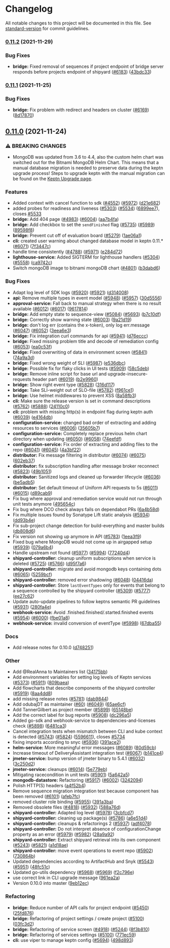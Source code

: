 # Changelog

All notable changes to this project will be documented in this file. See [standard-version](https://github.com/conventional-changelog/standard-version) for commit guidelines.

### [0.11.2](https://github.com/keptn/keptn/compare/0.11.1...0.11.2) (2021-11-29)


### Bug Fixes

* **bridge:** Fixed removal of sequences if project endpoint of bridge server responds before projects endpoint of shipyard ([#6183](https://github.com/keptn/keptn/issues/6183)) ([43bdc33](https://github.com/keptn/keptn/commit/43bdc3317beb7a169ec93fb9b8f386e1ecf2d871))

### [0.11.1](https://github.com/keptn/keptn/compare/0.11.0...0.11.1) (2021-11-25)


### Bug Fixes

* **bridge:** Fix problem with redirect and headers on cluster ([#6169](https://github.com/keptn/keptn/issues/6169)) ([8d17870](https://github.com/keptn/keptn/commit/8d17870d8f0ea8e88fe7d2ba7bd4441e004bf5f8))

## [0.11.0](https://github.com/keptn/keptn/compare/0.10.1...0.11.0) (2021-11-24)


### ⚠ BREAKING CHANGES

* MongoDB was updated from 3.6 to 4.4, also the custom helm chart was switched out for the Bitnami MongoDB Helm Chart. This means that a manual database migration is needed to preserve data during the keptn upgrade process! Steps to upgrade keptn with the manual migration can be found on the [Keptn Upgrade page](https://keptn.sh/docs/0.11.x/operate/upgrade/).

### Features

* Added context with cancel function to sdk ([#4552](https://github.com/keptn/keptn/issues/4552)) ([#5972](https://github.com/keptn/keptn/issues/5972)) ([d21e682](https://github.com/keptn/keptn/commit/d21e68230a789ac29dd47bf2b284928ded89a464))
* added probes for readiness and liveness ([#5303](https://github.com/keptn/keptn/issues/5303))  ([#5534](https://github.com/keptn/keptn/issues/5534)) ([6899ee7](https://github.com/keptn/keptn/commit/6899ee7dd6f23724c4c4dc6e16c4a218cbf2453c)), closes [#5533](https://github.com/keptn/keptn/issues/5533)
* **bridge:** Add 404 page ([#4983](https://github.com/keptn/keptn/issues/4983)) ([#6004](https://github.com/keptn/keptn/issues/6004)) ([aa7b4fa](https://github.com/keptn/keptn/commit/aa7b4fa0810da9c40f96996cb9a2fe34f8b66929))
* **bridge:** Add checkbox to set the `sendFinished` flag ([#5735](https://github.com/keptn/keptn/issues/5735)) ([#5989](https://github.com/keptn/keptn/issues/5989)) ([89598f8](https://github.com/keptn/keptn/commit/89598f8aaff5543171910c54b5dceffece4a1029))
* **bridge:** Prevent cut off of evaluation board ([#5279](https://github.com/keptn/keptn/issues/5279)) ([1ae06a1](https://github.com/keptn/keptn/commit/1ae06a13a53ab21df183b858544f3ced115897ba))
* **cli:** created user warning about changed database model in keptn 0.11.* ([#6071](https://github.com/keptn/keptn/issues/6071)) ([7f3447c](https://github.com/keptn/keptn/commit/7f3447c8eab6476ba5b484bae9f1344457f5ed02))
* handle time consistently ([#4788](https://github.com/keptn/keptn/issues/4788)) ([#5971](https://github.com/keptn/keptn/issues/5971)) ([e284d72](https://github.com/keptn/keptn/commit/e284d72268f8fa5b68faf00e23896dd731205b73))
* **lighthouse-service:** Added SIGTERM for lighthouse handlers ([#5304](https://github.com/keptn/keptn/issues/5304)) ([#5558](https://github.com/keptn/keptn/issues/5558)) ([ca9742c](https://github.com/keptn/keptn/commit/ca9742cc6a841bcb59ade85789e2155fbc7d8693))
* Switch mongoDB image to bitnami mongoDB chart ([#4801](https://github.com/keptn/keptn/issues/4801)) ([b3dabd6](https://github.com/keptn/keptn/commit/b3dabd6297bd0ddd0b6e2e5815c53919892045c2))


### Bug Fixes

* Adapt log level of SDK logs ([#5920](https://github.com/keptn/keptn/issues/5920)) ([#5921](https://github.com/keptn/keptn/issues/5921)) ([d314008](https://github.com/keptn/keptn/commit/d314008f3026c90252533fdf1c8ebe46538f9e42))
* **api:** Remove multiple types in event model ([#5948](https://github.com/keptn/keptn/issues/5948)) ([#5957](https://github.com/keptn/keptn/issues/5957)) ([30d5556](https://github.com/keptn/keptn/commit/30d5556e2da731a3d517c14ba36895c4bbaff11a))
* **approval-service:** Fall back to manual strategy when there is no result available ([#6012](https://github.com/keptn/keptn/issues/6012)) ([#6017](https://github.com/keptn/keptn/issues/6017)) ([9617814](https://github.com/keptn/keptn/commit/9617814ecbd5dcc853861d5b9939ab04c3d4a772))
* **bridge:** Add empty state to sequence-view ([#5084](https://github.com/keptn/keptn/issues/5084)) ([#5693](https://github.com/keptn/keptn/issues/5693)) ([b7c10df](https://github.com/keptn/keptn/commit/b7c10dfe0bccce073ef62f81806e0edf1166465a))
* **bridge:** Correctly show warning state ([#6003](https://github.com/keptn/keptn/issues/6003)) ([9a21d19](https://github.com/keptn/keptn/commit/9a21d19a698127801c8dbf9ca35d6e0f0e0531f3))
* **bridge:** don't log err (contains the x-token), only log err.message ([#6047](https://github.com/keptn/keptn/issues/6047)) ([#6052](https://github.com/keptn/keptn/issues/6052)) ([3eea6e3](https://github.com/keptn/keptn/commit/3eea6e37e8682d0a580313b0462cd02447925fcc))
* **bridge:** Fix integration curl commands for api ([#5941](https://github.com/keptn/keptn/issues/5941)) ([d76eccc](https://github.com/keptn/keptn/commit/d76ecccbcacc2b6db3ccbb06aec50942303d2bf7))
* **bridge:** Fixed missing problem title and decode of remediation config ([#6053](https://github.com/keptn/keptn/issues/6053)) ([ea0c53f](https://github.com/keptn/keptn/commit/ea0c53f5b429327c3780ffc6fd2b97522d25b44f))
* **bridge:** Fixed overwriting of data in environment screen ([#5841](https://github.com/keptn/keptn/issues/5841)) ([74a9a3d](https://github.com/keptn/keptn/commit/74a9a3ded3184ebe057fd918c7c1b23fd25d86c2))
* **bridge:** Fixed wrong weight of SLI ([#5987](https://github.com/keptn/keptn/issues/5987)) ([e536dbc](https://github.com/keptn/keptn/commit/e536dbc9bd8602deab4a1037a0f8bd775b7b16b7))
* **bridge:** Possible fix for flaky clicks in UI tests ([#5909](https://github.com/keptn/keptn/issues/5909)) ([58c5deb](https://github.com/keptn/keptn/commit/58c5deb78b5467d3e2b304447fcbed8b0589f984))
* **bridge:** Remove inline script for base url and upgrade-insecure-requests header part ([#6019](https://github.com/keptn/keptn/issues/6019)) ([b2e9960](https://github.com/keptn/keptn/commit/b2e9960a42e2b14f49a888619395855ede3a7c44))
* **bridge:** Show right event type ([#5828](https://github.com/keptn/keptn/issues/5828)) ([316d117](https://github.com/keptn/keptn/commit/316d117aa8c4c6d9f3f66d746be702bda6c53f02))
* **bridge:** Take SLI-weight out of SLO-file ([#5782](https://github.com/keptn/keptn/issues/5782)) ([f961ce1](https://github.com/keptn/keptn/commit/f961ce1fc126130047c0f5971ef7683c5e49a50f))
* **bridge:** Use helmet middlewares to prevent XSS ([8a58fb3](https://github.com/keptn/keptn/commit/8a58fb30389f4433dc049e7da37c03814a712d4b))
* **cli:** Make sure the release version is set in command descriptions ([#5762](https://github.com/keptn/keptn/issues/5762)) ([#5888](https://github.com/keptn/keptn/issues/5888)) ([24110c0](https://github.com/keptn/keptn/commit/24110c067ea8a698b5651d9b777a620765009c53))
* **cli:** problem with missing http(s) in endpoint flag during keptn auth ([#6039](https://github.com/keptn/keptn/issues/6039)) ([e4164db](https://github.com/keptn/keptn/commit/e4164db156cf0d767032d37cc59bd57091b6be10))
* **configuration-service:** changed bad order of extracting and adding resources to services ([#6006](https://github.com/keptn/keptn/issues/6006)) ([35605b7](https://github.com/keptn/keptn/commit/35605b7618c23271eadde447f7b8f12119f8db8b))
* **configuration-service:** Completely replace previous helm chart directory when updating ([#6050](https://github.com/keptn/keptn/issues/6050)) ([#6058](https://github.com/keptn/keptn/issues/6058)) ([74eefdf](https://github.com/keptn/keptn/commit/74eefdf5c12716c466f6ff64f6de4451a41ac650))
* **configuration-service:** Fix order of extracting and adding files to the repo ([#6041](https://github.com/keptn/keptn/issues/6041)) ([#6045](https://github.com/keptn/keptn/issues/6045)) ([4a3bf22](https://github.com/keptn/keptn/commit/4a3bf22bd560f0492e98ba19ea427162b9b549df))
* **distributor:** Fix message filtering in distributor ([#6074](https://github.com/keptn/keptn/issues/6074)) ([#6075](https://github.com/keptn/keptn/issues/6075)) ([602eb37](https://github.com/keptn/keptn/commit/602eb37609f65bc418db165a0679e2c0ab3edd78))
* **distributor:** fix subscription handling after message broker reconnect ([#5823](https://github.com/keptn/keptn/issues/5823)) ([49b1051](https://github.com/keptn/keptn/commit/49b1051fa31f8860fd490d4d5e1c20ffb6465048))
* **distributor:** Sanitized logs and cleaned up forwarder lifecycle ([#6036](https://github.com/keptn/keptn/issues/6036)) ([be5adb5](https://github.com/keptn/keptn/commit/be5adb5b77d10a15a8fa13afa5674460b52bd929))
* **distributor:** Set default timeout of Uniform API requests to 5s ([#6011](https://github.com/keptn/keptn/issues/6011)) ([#6015](https://github.com/keptn/keptn/issues/6015)) ([d89cab9](https://github.com/keptn/keptn/commit/d89cab9b11ebd83cc73f9c63d94ff23ae170818e))
* Fix bug where approval and remediation service would not run through unit tests anymore ([495654c](https://github.com/keptn/keptn/commit/495654cd0c59677527bd22e9764eecafc8b38c5f))
* Fix bug where DCO check always fails on dependabot PRs ([6a4b58d](https://github.com/keptn/keptn/commit/6a4b58d29a5da25206d021780aea4d8d6b1a762d))
* Fix multiple issues found by Sonatype Lift static analysis ([#5934](https://github.com/keptn/keptn/issues/5934)) ([dd93b4e](https://github.com/keptn/keptn/commit/dd93b4ea1f261435e5b995f10c5005aab2be06ca))
* Fix sub-project change detection for build-everything and master builds ([db808d6](https://github.com/keptn/keptn/commit/db808d68ee1cc02a104674078ad3b09d9ac5cc12))
* Fix version not showing up anymore in API ([#5783](https://github.com/keptn/keptn/issues/5783)) ([1eea3f9](https://github.com/keptn/keptn/commit/1eea3f94e62b7ded029c54f36673bb577fee1977))
* Fixed bug where MongoDB would not come up in airgapped setup ([#5939](https://github.com/keptn/keptn/issues/5939)) ([079a6b4](https://github.com/keptn/keptn/commit/079a6b43c33c80f1739a8c2d8985b4c73337f517))
* Handle upstream not found ([#5977](https://github.com/keptn/keptn/issues/5977)) ([#5994](https://github.com/keptn/keptn/issues/5994)) ([77240d4](https://github.com/keptn/keptn/commit/77240d4fa9e3f3f24629319f007051c1cc387a0c))
* **shipyard-controller:** cleanup uniform subscriptions when service is deleted ([#5725](https://github.com/keptn/keptn/issues/5725)) ([#5766](https://github.com/keptn/keptn/issues/5766)) ([d95f7a6](https://github.com/keptn/keptn/commit/d95f7a665f9ffaa8929fa65d84a0c634591c0a9c))
* **shipyard-controller:** migrate and avoid mongodb keys containing dots ([#6065](https://github.com/keptn/keptn/issues/6065)) ([5259bcf](https://github.com/keptn/keptn/commit/5259bcfd534690c596383f4eae93576e292f8b03))
* **shipyard-controller:** removed error shadowing ([#6048](https://github.com/keptn/keptn/issues/6048)) ([04416da](https://github.com/keptn/keptn/commit/04416da01497d561300583770d01914ec3af20c8))
* **shipyard-controller:** Store `lastEventTypes` only for events that belong to a sequence controlled by the shipyard controller ([#5309](https://github.com/keptn/keptn/issues/5309)) ([#5777](https://github.com/keptn/keptn/issues/5777)) ([ee27c62](https://github.com/keptn/keptn/commit/ee27c62f07e04791892c90b39ade410cc345034e))
* Update auto-update pipelines to follow keptns semantic PR guidelines ([#5931](https://github.com/keptn/keptn/issues/5931)) ([280fa4e](https://github.com/keptn/keptn/commit/280fa4ef4829e4d9a3968b7049befe7d3fd87304))
* **webhook-service:** Avoid .finished.finished/.started.finished events ([#5954](https://github.com/keptn/keptn/issues/5954)) ([#6000](https://github.com/keptn/keptn/issues/6000)) ([fbe01a8](https://github.com/keptn/keptn/commit/fbe01a88a642904eaecf507d22f9615a560f124f))
* **webhook-service:** invalid conversion of eventType ([#5998](https://github.com/keptn/keptn/issues/5998)) ([67dba55](https://github.com/keptn/keptn/commit/67dba55d8fed3e978ce596a02073ff059581e165))


### Docs

* Add release notes for 0.10.0 ([d748251](https://github.com/keptn/keptn/commit/d7482517e74b8b12038c9438daa01f3172ad81e3))


### Other

* Add @RealAnna to Maintainers list ([34175bb](https://github.com/keptn/keptn/commit/34175bb5aa9cb03b1ba2600ae1d93e5e8602d13d))
* Add environment variables for setting log levels of Keptn services ([#5373](https://github.com/keptn/keptn/issues/5373)) ([#5911](https://github.com/keptn/keptn/issues/5911)) ([809baea](https://github.com/keptn/keptn/commit/809baea2672fdbcebe236a9b4a6760223cb84870))
* Add flowcharts that describe components of the shipyard controller ([#5919](https://github.com/keptn/keptn/issues/5919)) ([8aa4dd8](https://github.com/keptn/keptn/commit/8aa4dd85fc24d09fa362812518d1314ec4a41c79))
* add missing release notes ([#5781](https://github.com/keptn/keptn/issues/5781)) ([dab9844](https://github.com/keptn/keptn/commit/dab9844c7213638663faf9b37879432e85d4f312))
* Add odubajDT as maintainer ([#60](https://github.com/keptn/keptn/issues/60)) ([#6049](https://github.com/keptn/keptn/issues/6049)) ([65ae6cf](https://github.com/keptn/keptn/commit/65ae6cfa505dc07a5f7207b7625b36dfac8549cc))
* Add TannerGilbert as project member ([#5899](https://github.com/keptn/keptn/issues/5899)) ([65148be](https://github.com/keptn/keptn/commit/65148be195779baeed0a7462cfc3d753ec88c861))
* Add the correct label for bug reports ([#5908](https://github.com/keptn/keptn/issues/5908)) ([dc296a5](https://github.com/keptn/keptn/commit/dc296a5a504a453925c5a761690554a9b2fd896b))
* Added go-sdk and webhook-service to dependencies-and-licenses check ([#5898](https://github.com/keptn/keptn/issues/5898)) ([6481ca3](https://github.com/keptn/keptn/commit/6481ca30fdf8068d3626c32de8b967606023a0e2))
* Cancel integration tests when mismatch between CLI and kube context is detected ([#5743](https://github.com/keptn/keptn/issues/5743)) ([#5824](https://github.com/keptn/keptn/issues/5824)) ([5596611](https://github.com/keptn/keptn/commit/559661149928ed7cfc19ea1e99da60e2fb1322a9)), closes [#5734](https://github.com/keptn/keptn/issues/5734)
* fixing imports according to snyc ([#5936](https://github.com/keptn/keptn/issues/5936)) ([391ace2](https://github.com/keptn/keptn/commit/391ace23fa8df83be6415d61c65ba9b5de66f637))
* **helm-service:** More meaningful error messages ([#6089](https://github.com/keptn/keptn/issues/6089)) ([80d59cb](https://github.com/keptn/keptn/commit/80d59cbb68633659cd26ded62a18c12c92f84155))
* Increase timeout of DeliveryAssistant integration test ([#6067](https://github.com/keptn/keptn/issues/6067)) ([b141ce4](https://github.com/keptn/keptn/commit/b141ce435491b7e01a3c1f499da90a125a1c27af))
* **jmeter-service:** bump version of jmeter binary to 5.4.1 ([#6032](https://github.com/keptn/keptn/issues/6032)) ([3c250d2](https://github.com/keptn/keptn/commit/3c250d206c6694202b3116bdf28207778ecaa67b))
* **jmeter-service:** cleanups ([#6014](https://github.com/keptn/keptn/issues/6014)) ([5e779eb](https://github.com/keptn/keptn/commit/5e779eb91ac0cbdc8d64729bfcbe9c8d739b1b31))
* Mitigating racecondition in unit tests ([#5901](https://github.com/keptn/keptn/issues/5901)) ([5a642a5](https://github.com/keptn/keptn/commit/5a642a538aee5d4a4e162de7dbb722216b5794a4))
* **mongodb-datastore:** Refactoring ([#5917](https://github.com/keptn/keptn/issues/5917)) ([#6002](https://github.com/keptn/keptn/issues/6002)) ([3242094](https://github.com/keptn/keptn/commit/324209413043e79561198075b0da71eb42de063c))
* Polish HTTP(S) headers ([a4f52b4](https://github.com/keptn/keptn/commit/a4f52b409aa77a64e89eba637e71b5cdeefb22e1))
* Remove sequence migration integration test because component has been removed ([#6101](https://github.com/keptn/keptn/issues/6101)) ([afeb7fc](https://github.com/keptn/keptn/commit/afeb7fc718ecad0babf6cdb4d7e8517e5c3cf721))
* removed cluster role binding ([#5955](https://github.com/keptn/keptn/issues/5955)) ([391a3ba](https://github.com/keptn/keptn/commit/391a3bae209254dd9c104c2e4782f89804f14900))
* Removed obsolete files ([#4818](https://github.com/keptn/keptn/issues/4818)) ([#5932](https://github.com/keptn/keptn/issues/5932)) ([588a76d](https://github.com/keptn/keptn/commit/588a76ded965af36f25790e22a5e6a82d11c66a9))
* **shipyard-controller:** Adapted log level ([#5978](https://github.com/keptn/keptn/issues/5978)) ([3cbfcd7](https://github.com/keptn/keptn/commit/3cbfcd7bb5eceea810095964f7892eb0886a18c3))
* **shipyard-controller:** cleaning up package(s) ([#5786](https://github.com/keptn/keptn/issues/5786)) ([a6e51d4](https://github.com/keptn/keptn/commit/a6e51d42f9cfe633437900a23d5d2d7d0f6ae317))
* **shipyard-controller:** cleanups & refactorings 2 ([#5937](https://github.com/keptn/keptn/issues/5937)) ([adf4078](https://github.com/keptn/keptn/commit/adf4078fc277076ea3e057b2f4448cdc2b44243e))
* **shipyard-controller:** Do not interpret absence of configurationChange property as an error ([#5979](https://github.com/keptn/keptn/issues/5979)) ([#5982](https://github.com/keptn/keptn/issues/5982)) ([28a9a92](https://github.com/keptn/keptn/commit/28a9a92dfdda33d4952d4322c14c2363401a38d3))
* **shipyard-controller:** Extract shipyard retrieval into its own component ([#5243](https://github.com/keptn/keptn/issues/5243)) ([#5821](https://github.com/keptn/keptn/issues/5821)) ([a1d18ae](https://github.com/keptn/keptn/commit/a1d18ae4c277bfaebe0c19f408a764033057f1f2))
* **shipyard-controller:** move event operations to event repo ([#5902](https://github.com/keptn/keptn/issues/5902)) ([730864b](https://github.com/keptn/keptn/commit/730864b9e57c8d4a5cfb82567a575eb8e9661cb7))
* Updated dependencies according to ArtifactHub and Snyk ([#5543](https://github.com/keptn/keptn/issues/5543)) ([#5951](https://github.com/keptn/keptn/issues/5951)) ([48fc51c](https://github.com/keptn/keptn/commit/48fc51c1c2b4689b6658e36a8751d0d020c1912c))
* Updated go-utils dependency ([#5968](https://github.com/keptn/keptn/issues/5968)) ([#5969](https://github.com/keptn/keptn/issues/5969)) ([f2c796e](https://github.com/keptn/keptn/commit/f2c796e19b8cac6ae737b2a85e7868b763816e0b))
* use correct link in CLI upgrade message ([961ea2a](https://github.com/keptn/keptn/commit/961ea2a6f9572d3289abb61b2827289e5e2ac224))
* Version 0.10.0 into master ([9eb12ec](https://github.com/keptn/keptn/commit/9eb12ec3f0119e9e0ea30050019e3acf4cca535a))


### Refactoring

* **bridge:** Reduce number of API calls for project endpoint ([#5450](https://github.com/keptn/keptn/issues/5450)) ([25fd876](https://github.com/keptn/keptn/commit/25fd8766b781797b0e043dc929ec92841745982c))
* **bridge:** Refactoring of project settings / create project ([#5100](https://github.com/keptn/keptn/issues/5100)) ([03fc3d2](https://github.com/keptn/keptn/commit/03fc3d298592423cef72a12aaac2a1a8001c2a66))
* **bridge:** Refactoring of service screen ([#4918](https://github.com/keptn/keptn/issues/4918)) ([#5244](https://github.com/keptn/keptn/issues/5244)) ([8f3b810](https://github.com/keptn/keptn/commit/8f3b810e60a6ca7e3cfb02adffb62375cabc9a27))
* **bridge:** Refactoring of services settings ([#5100](https://github.com/keptn/keptn/issues/5100)) ([771ec59](https://github.com/keptn/keptn/commit/771ec595b482d24c9e0d2473d2eabf303e139bc2))
* **cli:** use viper to manage keptn config ([#5694](https://github.com/keptn/keptn/issues/5694)) ([498d893](https://github.com/keptn/keptn/commit/498d89345e42605fe24aea731e66b03dea722be7))
